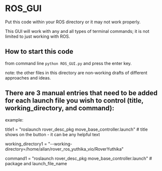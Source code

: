 # ROS_GUI

Put this code within your ROS directory or it may not work properly.

This GUI will work with any and all types of terminal commands; it is not limited to just working with ROS.

## How to start this code

from command line `python ROS_GUI.py` and press the enter key.

note: the other files in this directory are non-working drafts of different approaches and ideas.

## There are 3 manual entries that need to be added for each launch file you wish to control (title, working_directory, and command):

example:

title1 = "roslaunch rover_desc_pkg move_base_controller.launch"  # title shows on the button - it can be any helpful text

working_directory1 = "--working-directory=/home/allan/rover_ros_yuthika_vio/RoverYuthika"

command1 = "roslaunch rover_desc_pkg move_base_controller.launch"  # package and launch_file_name
